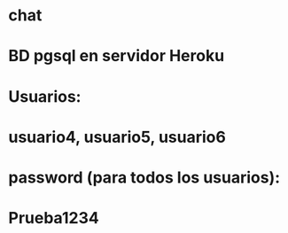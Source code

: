 # chat
# BD pgsql en servidor Heroku
# Usuarios:
# usuario4, usuario5, usuario6
# password (para todos los usuarios):
# Prueba1234
